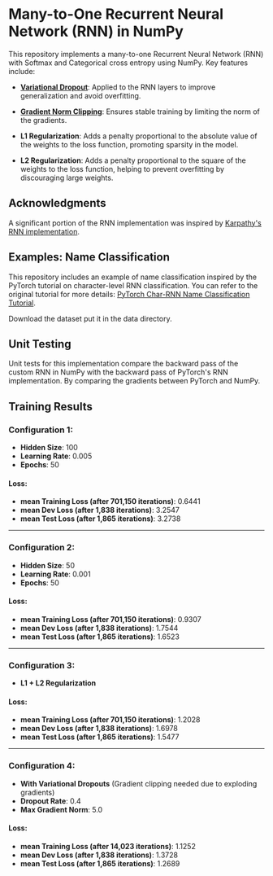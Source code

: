 # Many-to-One Recurrent Neural Network (RNN) in NumPy

This repository implements a many-to-one Recurrent Neural Network (RNN) with Softmax and Categorical cross entropy using NumPy. Key features include:

- **[Variational Dropout](https://arxiv.org/abs/1512.05287)**: Applied to the RNN layers to improve generalization and avoid overfitting.
- **[Gradient Norm Clipping](https://arxiv.org/abs/1211.5063)**: Ensures stable training by limiting the norm of the gradients.
- **L1 Regularization**: Adds a penalty proportional to the absolute value of the weights to the loss function, promoting sparsity in the model.

- **L2 Regularization**: Adds a penalty proportional to the square of the weights to the loss function, helping to prevent overfitting by discouraging large weights.


## Acknowledgments

A significant portion of the RNN implementation was inspired by [Karpathy's RNN implementation](https://gist.github.com/karpathy/d4dee566867f8291f086). 


## Examples: Name Classification

This repository includes an example of name classification inspired by the PyTorch tutorial on character-level RNN classification. You can refer to the original tutorial for more details: [PyTorch Char-RNN Name Classification Tutorial](https://pytorch.org/tutorials/intermediate/char_rnn_classification_tutorial.html).

Download the dataset put it in the data directory.  


## Unit Testing
Unit tests for this implementation compare the backward pass of the custom RNN in NumPy with the backward pass of PyTorch's RNN implementation. By comparing the gradients between PyTorch and NumPy.





## Training Results

### Configuration 1: 
- **Hidden Size**: 100  
- **Learning Rate**: 0.005  
- **Epochs**: 50  

#### Loss:
- **mean Training Loss (after 701,150 iterations)**: 0.6441  
- **mean Dev Loss (after 1,838 iterations)**: 3.2547  
- **mean Test Loss (after 1,865 iterations)**: 3.2738  

---

### Configuration 2: 
- **Hidden Size**: 50  
- **Learning Rate**: 0.001  
- **Epochs**: 50  

#### Loss:
- **mean Training Loss (after 701,150 iterations)**: 0.9307  
- **mean Dev Loss (after 1,838 iterations)**: 1.7544  
- **mean Test Loss (after 1,865 iterations)**: 1.6523  

---

### Configuration 3: 
- **L1 + L2 Regularization**

#### Loss:
- **mean Training Loss (after 701,150 iterations)**: 1.2028  
- **mean Dev Loss (after 1,838 iterations)**: 1.6978  
- **mean Test Loss (after 1,865 iterations)**: 1.5477  

---

### Configuration 4: 
- **With Variational Dropouts** (Gradient clipping needed due to exploding gradients)
- **Dropout Rate**: 0.4  
- **Max Gradient Norm**: 5.0  

#### Loss:
- **mean Training Loss (after 14,023 iterations)**: 1.1252  
- **mean Dev Loss (after 1,838 iterations)**: 1.3728  
- **mean Test Loss (after 1,865 iterations)**: 1.2689  



